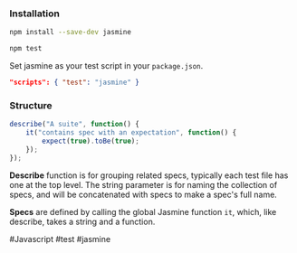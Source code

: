### Installation

```bash
npm install --save-dev jasmine

npm test
```

Set jasmine as your test script in your `package.json`.

```json
"scripts": { "test": "jasmine" }
```


### Structure

```javascript
describe("A suite", function() {
    it("contains spec with an expectation", function() {
        expect(true).toBe(true);
    });
});
```

**Describe** function is for grouping related specs, typically each test file has one at the top level. The string parameter is for naming the collection of specs, and will be concatenated with specs to make a spec's full name.

**Specs** are defined by calling the global Jasmine function `it`, which, like describe, takes a string and a function.

#Javascript #test #jasmine